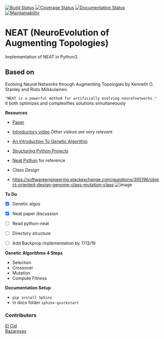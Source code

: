 [![Build Status](https://travis-ci.org/the3eyes/neat.svg?branch=develop)](https://travis-ci.org/the3eyes/neat)
[![Coverage Status](https://coveralls.io/repos/github/the3eyes/neat/badge.svg?branch=develop)](https://coveralls.io/github/the3eyes/neat?branch=develop)
[![Documentation Status](https://readthedocs.org/projects/neatsheat/badge/?version=latest)](https://neatsheat.readthedocs.io/en/latest/?badge=latest)
[![Maintainability](https://api.codeclimate.com/v1/badges/9d7615cfcaa6280ca558/maintainability)](https://codeclimate.com/github/the3eyes/neat/maintainability)

# NEAT (NeuroEvolution of Augmenting Topologies)
Implementation of NEAT in Python3.

## Based on
Evolving Neural Networks through Augmenting Topologies by Kenneth O. Stanley and Risto Miikkulainen.


`"NEAT is a powerful method for artificially evolving neuralnetworks."` It both optimizes and complexifies solutions simultaneously




**Resources**
- [Paper](http://nn.cs.utexas.edu/downloads/papers/stanley.ec02.pdf)
- [Introductory video](https://www.youtube.com/watch?v=VMQOa4-rVxE) _Other videos are very relevant_
- [An Introduction To Genetic Algorithm](https://www.whitman.edu/Documents/Academics/Mathematics/2014/carrjk.pdf)
- [Structuring Python Projects](https://docs.python-guide.org/writing/structure/)
- [Neat Python](https://github.com/CodeReclaimers/neat-python) for reference

- _Class Design_
- https://softwareengineering.stackexchange.com/questions/395196/object-oriented-design-genome-class-mutation-class
![image](https://user-images.githubusercontent.com/7658188/61931139-48ef2500-af99-11e9-88fc-aefadde0fd68.png)

**To Do**

- [x] Genetic algos
- [x] Neat paper discussion
- [ ] Read python-neat
- [ ] Directory structure
- [ ] Add Backprop implementation by 7/13/19


**Genetic Algorithms 4 Steps**

- Selection
- Crossover
- Mutation
- Compute Fitness


**Documentation Setup**
- `pip install Sphinx`
- in docs folder `sphinx-quickstart`

### Contributors
[El Cid](https://github.com/syedmohsinbukhari)<br>
[Bazarovay](https://github.com/bazarovay)
